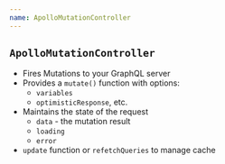 ```yaml
---
name: ApolloMutationController
---
```


## `ApolloMutationController`

- Fires Mutations to your GraphQL server
- Provides a `mutate()` function with options:
    - `variables`
    - `optimisticResponse`, etc.
- Maintains the state of the request
    - `data` - the mutation result
    - `loading`
    - `error`
- `update` function or `refetchQueries` to manage cache
